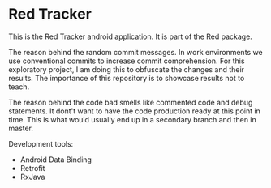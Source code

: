 # Red Tracker  

This is the Red Tracker android application. It is part of the Red package.  

The reason behind the random commit messages. In work environments we use conventional commits to increase commit comprehension. For this exploratory project, I am doing this to obfuscate the changes and their results. The importance of this repository is to showcase results not to teach.  

The reason behind the code bad smells like commented code and debug statements. It dont't want to have the code production ready at this point in time. This is what would usually end up in a secondary branch and then in master.

Development tools:

- Android Data Binding
- Retrofit
- RxJava

